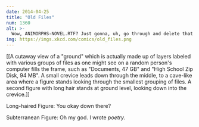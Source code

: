 ```yaml
---
date: 2014-04-25
title: "Old Files"
num: 1360
alt: >-
  Wow, ANIMORPHS-NOVEL.RTF? Just gonna, uh, go through and delete that from all my archives real quick.
img: https://imgs.xkcd.com/comics/old_files.png
---
```

[[A cutaway view of a "ground" which is actually made up of layers labeled with various groups of files as one might see on a random person's computer fills the frame, such as "Documents, 47 GB" and "High School Zip Disk, 94 MB". A small crevice leads down through the middle, to a cave-like area where a figure stands looking through the smallest grouping of files. A second figure with long hair stands at ground level, looking down into the crevice.]]

Long-haired Figure: You okay down there?

Subterranean Figure: Oh my god. I wrote *poetry*.

